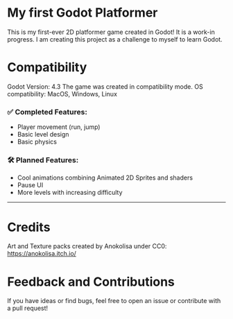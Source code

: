 # My first Godot Platformer

This is my first-ever 2D platformer game created in Godot! It is a work-in progress. I am creating this project as a challenge to myself to learn Godot.

# Compatibility
Godot Version: 4.3
The game was created in compatibility mode.
OS compatibility: MacOS, Windows, Linux

### ✅ Completed Features:
- Player movement (run, jump)
- Basic level design
- Basic physics  

### 🛠️ Planned Features:
- Cool animations combining Animated 2D Sprites and shaders
- Pause UI  
- More levels with increasing difficulty

---

# Credits
Art and Texture packs created by Anokolisa under CC0:
https://anokolisa.itch.io/

# Feedback and Contributions
If you have ideas or find bugs, feel free to open an issue or contribute with a pull request!
